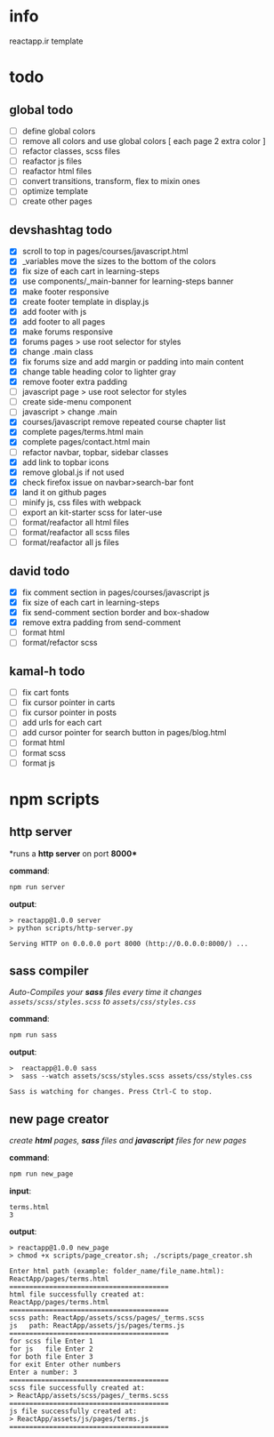 # info

reactapp.ir template

# todo

## global todo

- [ ] define global colors
- [ ] remove all colors and use global colors [ each page 2 extra color ]
- [ ] refactor classes, scss files
- [ ] reafactor js files
- [ ] reafactor html files
- [ ] convert transitions, transform, flex to mixin ones
- [ ] optimize template
- [ ] create other pages

## devshashtag todo

- [x] scroll to top in pages/courses/javascript.html
- [x] \_variables move the sizes to the bottom of the colors
- [x] fix size of each cart in learning-steps
- [x] use components/\_main-banner for learning-steps banner
- [x] make footer responsive
- [x] create footer template in display.js
- [x] add footer with js
- [x] add footer to all pages
- [x] make forums responsive
- [x] forums pages > use root selector for styles
- [x] change .main class
- [x] fix forums size and add margin or padding into main content
- [x] change table heading color to lighter gray
- [x] remove footer extra padding
- [ ] javascript page > use root selector for styles
- [ ] create side-menu component
- [ ] javascript > change .main
- [x] courses/javascript remove repeated course chapter list
- [x] complete pages/terms.html main
- [x] complete pages/contact.html main
- [ ] refactor navbar, topbar, sidebar classes
- [x] add link to topbar icons
- [x] remove global.js if not used
- [x] check firefox issue on navbar>search-bar font
- [x] land it on github pages
- [ ] minify js, css files with webpack
- [ ] export an kit-starter scss for later-use
- [ ] format/reafactor all html files
- [ ] format/reafactor all scss files
- [ ] format/reafactor all js files

## david todo

- [x] fix comment section in pages/courses/javascript js
- [x] fix size of each cart in learning-steps
- [x] fix send-comment section border and box-shadow
- [x] remove extra padding from send-comment
- [ ] format html
- [ ] format/refactor scss

## kamal-h todo

- [ ] fix cart fonts
- [ ] fix cursor pointer in carts
- [ ] fix cursor pointer in posts
- [ ] add urls for each cart
- [ ] add cursor pointer for search button in pages/blog.html
- [ ] format html
- [ ] format scss
- [ ] format js

# npm scripts

## http server

\*runs a **http server** on port **8000\***

**command**:

```bash
npm run server
```

**output**:

```console
> reactapp@1.0.0 server
> python scripts/http-server.py

Serving HTTP on 0.0.0.0 port 8000 (http://0.0.0.0:8000/) ...
```

## sass compiler

_Auto-Compiles your **sass** files every time it changes_ _`assets/scss/styles.scss` to `assets/css/styles.css`_

**command**:

```bash
npm run sass
```

**output**:

```console
>  reactapp@1.0.0 sass
>  sass --watch assets/scss/styles.scss assets/css/styles.css

Sass is watching for changes. Press Ctrl-C to stop.
```

## new page creator

_create **html** pages, **sass** files and **javascript** files for new pages_

**command**:

```bash
npm run new_page
```

**input**:

```console
terms.html
3
```

**output**:

```console
> reactapp@1.0.0 new_page
> chmod +x scripts/page_creator.sh; ./scripts/page_creator.sh

Enter html path (example: folder_name/file_name.html):
ReactApp/pages/terms.html
========================================
html file successfully created at:
ReactApp/pages/terms.html
========================================
scss path: ReactApp/assets/scss/pages/_terms.scss
js   path: ReactApp/assets/js/pages/terms.js
========================================
for scss file Enter 1
for js   file Enter 2
for both file Enter 3
for exit Enter other numbers
Enter a number: 3
========================================
scss file successfully created at:
> ReactApp/assets/scss/pages/_terms.scss
========================================
js file successfully created at:
> ReactApp/assets/js/pages/terms.js
========================================
```
